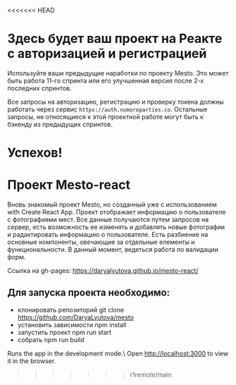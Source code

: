 <<<<<<< HEAD
# Здесь будет ваш проект на Реакте с авторизацией и регистрацией

Используйте ваши предыдущие наработки по проекту Mesto. Это может быть работа 11-го спринта или его улучшенная версия после 2-х последних спринтов. 

Все запросы на авторизацию, регистрацию и проверку токена должны работать через сервис `https://auth.nomoreparties.co`. Остальные запросы, не относящиеся к этой проектной работе могут быть к бэкенду из предыдущих спринтов.

Успехов!
=======
# Проект Mesto-react 
 
Вновь знакомый проект Mesto, но созданный уже с использованием with Create React App. 
Проект отображает информацию о пользователе с фотографиями мест. Все данные получаются путем запросов на сервер, есть возможность ее изменять и добавлять новые фотографии и радактировать информацию о пользователе. Есть разбиение на основные компоненты, овечающие за отдельные елементы и функциональности. 
В данный момент, ведеться работа по валидации форм.
 
Ссылка на gh-pages: https://daryalyutova.github.io/mesto-react/ 
 
## Для запуска проекта необходимо:
- клонировать репозиторий
git clone https://github.com/DaryaLyutova/mesto
- установить зависимости
npm install
- запустить проект
npm run start
- собрать
npm run build
 
Runs the app in the development mode.\ 
Open [http://localhost:3000](http://localhost:3000) to view it in the browser. 
>>>>>>> r1remote/main
